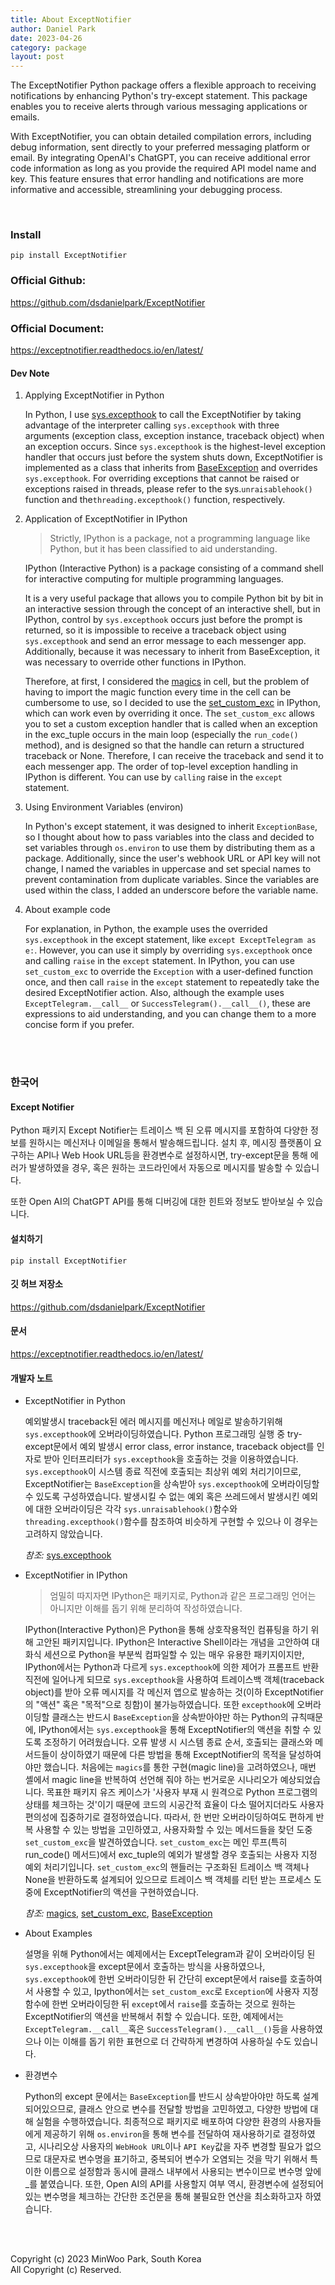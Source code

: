 ```yaml
---
title: About ExceptNotifier 
author: Daniel Park
date: 2023-04-26
category: package
layout: post
---
```


The ExceptNotifier Python package offers a flexible approach to receiving notifications by enhancing Python's try-except statement. This package enables you to receive alerts through various messaging applications or emails.

With ExceptNotifier, you can obtain detailed compilation errors, including debug information, sent directly to your preferred messaging platform or email. By integrating OpenAI's ChatGPT, you can receive additional error code information as long as you provide the required API model name and key. This feature ensures that error handling and notifications are more informative and accessible, streamlining your debugging process.


<br>

### Install 

```
pip install ExceptNotifier
```

### Official Github: 
<https://github.com/dsdanielpark/ExceptNotifier>

### Official Document: 
<https://exceptnotifier.readthedocs.io/en/latest/>


#### Dev Note
1. Applying ExceptNotifier in Python

    In Python, I use [sys.excepthook](https://docs.python.org/ko/3/library/sys.html#sys.excepthook) to call the ExceptNotifier by taking advantage of the interpreter calling `sys.excepthook` with three arguments (exception class, exception instance, traceback object) when an exception occurs. Since `sys.excepthook` is the highest-level exception handler that occurs just before the system shuts down, ExceptNotifier is implemented as a class that inherits from [BaseException](https://docs.python.org/3/library/exceptions.html) and overrides `sys.excepthook`. For overriding exceptions that cannot be raised or exceptions raised in threads, please refer to the sys.`unraisablehook()` function and the`threading.excepthook()` function, respectively.

2. Application of ExceptNotifier in IPython

    > Strictly, IPython is a package, not a programming language like Python, but it has been classified to aid understanding.
    
    IPython (Interactive Python) is a package consisting of a command shell for interactive computing for multiple programming languages.

    It is a very useful package that allows you to compile Python bit by bit in an interactive session through the concept of an interactive shell, but in IPython, control by `sys.excepthook` occurs just before the prompt is returned, so it is impossible to receive a traceback object using `sys.excepthook` and send an error message to each messenger app. Additionally, because it was necessary to inherit from BaseException, it was necessary to override other functions in IPython.

    Therefore, at first, I considered the [magics](https://ipython.readthedocs.io/en/stable/interactive/magics.html) in cell, but the problem of having to import the magic function every time in the cell can be cumbersome to use, so I decided to use the [set_custom_exc](https://ipython.readthedocs.io/en/stable/api/generated/IPython.core.interactiveshell.html) in IPython, which can work even by overriding it once. The `set_custom_exc` allows you to set a custom exception handler that is called when an exception in the exc_tuple occurs in the main loop (especially the `run_code()` method), and is designed so that the handle can return a structured traceback or None. Therefore, I can receive the traceback and send it to each messenger app. The order of top-level exception handling in IPython is different. You can use by `calling` raise in the `except` statement.

3. Using Environment Variables (environ) 

    In Python's except statement, it was designed to inherit `ExceptionBase`, so I thought about how to pass variables into the class and decided to set variables through `os.environ` to use them by distributing them as a package. Additionally, since the user's webhook URL or API key will not change, I named the variables in uppercase and set special names to prevent contamination from duplicate variables. Since the variables are used within the class, I added an underscore before the variable name.

4. About example code

    For explanation, in Python, the example uses the overrided `sys.excepthook` in the except statement, like `except ExceptTelegram as e:`. However, you can use it simply by overriding `sys.excepthook` once and calling `raise` in the `except` statement. In IPython, you can use `set_custom_exc` to override the `Exception` with a user-defined function once, and then call `raise` in the `except` statement to repeatedly take the desired ExceptNotifier action. Also, although the example uses` ExceptTelegram.__call__` or `SuccessTelegram().__call__()`, these are expressions to aid understanding, and you can change them to a more concise form if you prefer.


<br><br>

### 한국어

#### Except Notifier
Python 패키지 Except Notifier는 트레이스 백 된 오류 메시지를 포함하여 다양한 정보를 원하시는 메신저나 이메일을 통해서 발송해드립니다. 설치 후, 메시징 플랫폼이 요구하는 API나 Web Hook URL등을 환경변수로 설정하시면, try-except문을 통해 에러가 발생하였을 경우, 혹은 원하는 코드라인에서 자동으로 메시지를 발송할 수 있습니다.

또한 Open AI의 ChatGPT API를 통해 디버깅에 대한 힌트와 정보도 받아보실 수 있습니다.

#### 설치하기
```
pip install ExceptNotifier
```
#### 깃 허브 저장소
<https://github.com/dsdanielpark/ExceptNotifier>

#### 문서
<https://exceptnotifier.readthedocs.io/en/latest/>


#### 개발자 노트

- ExceptNotifier in Python

    예외발생시 traceback된 에러 메시지를 메신저나 메일로 발송하기위해 `sys.excepthook`에 오버라이딩하였습니다. Python 프로그래밍 실행 중 try-except문에서 예외 발생시 error class, error instance, traceback object를 인자로 받아 인터프리터가 `sys.excepthook`을 호출하는 것을 이용하였습니다. `sys.excepthook`이 시스템 종료 직전에 호출되는 최상위 예외 처리기이므로, ExceptNotifier는 `BaseException`을 상속받아 `sys.excepthook`에 오버라이딩할 수 있도록 구성하였습니다. 발생시킬 수 없는 예외 혹은 쓰레드에서 발생시킨 예외에 대한 오버라이딩은 각각 `sys.unraisablehook()`함수와 `threading.excepthook()`함수를 참조하여 비슷하게 구현할 수 있으나 이 경우는 고려하지 않았습니다. 
    
    *참조:* [sys.excepthook](https://docs.python.org/ko/3/library/sys.html#sys.excepthook)

- ExceptNotifier in IPython

    > 엄밀히 따지자면 IPython은 패키지로, Python과 같은 프로그래밍 언어는 아니지만 이해를 돕기 위해 분리하여 작성하였습니다.

    IPython(Interactive Python)은 Python을 통해 상호작용적인 컴퓨팅을 하기 위해 고안된 패키지입니다. IPython은
    Interactive Shell이라는 개념을 고안하여 대화식 세션으로 Python을 부분씩 컴파일할 수 있는 매우 유용한 패키지이지만, IPython에서는 Python과 다르게 `sys.excepthook`에 의한 제어가 프롬프트 반환 직전에 일어나게 되므로 `sys.excepthook`을 사용하여 트레이스백 객체(traceback object)를 받아 오류 메시지를 각 메신저 앱으로 발송하는 것(이하 ExceptNotifier의 "액션" 혹은 "목적"으로 칭함)이 불가능하였습니다. 또한 `excepthook`에 오버라이딩할 클래스는 반드시 `BaseException`을 상속받아야만 하는 Python의 규칙때문에, IPython에서는 `sys.excepthook`을 통해 ExceptNotifier의 액션을 취할 수 있도록 조정하기 어려웠습니다. 오류 발생 시 시스템 종료 순서, 호출되는 클래스와 메서드들이 상이하였기 때문에 다른 방법을 통해 ExceptNotifier의 목적을 달성하여야만 했습니다.
    처음에는 `magics`를 통한 구현(magic line)을 고려하였으나, 매번 셸에서 magic line을 반복하여 선언해 줘야 하는 번거로운 시나리오가 예상되었습니다. 목표한 패키지 유즈 케이스가 '사용자 부재 시 원격으로 Python 프로그램의 상태를 체크하는 것'이기 때문에 코드의 시공간적 효율이 다소 떨어지더라도 사용자 편의성에 집중하기로 결정하였습니다. 따라서, 한 번만 오버라이딩하여도 편하게 반복 사용할 수 있는 방법을 고민하였고, 사용자화할 수 있는 메서드들을 찾던 도중 `set_custom_exc`을 발견하였습니다. `set_custom_exc`는 메인 루프(특히 run_code() 메서드)에서 exc_tuple의 예외가 발생할 경우 호출되는 사용자 지정 예외 처리기입니다. `set_custom_exc`의 핸들러는 구조화된 트레이스 백 객체나 None을 반환하도록 설계되어 있으므로 트레이스 백 객체를 리턴 받는 프로세스 도중에 ExceptNotifier의 액션을 구현하였습니다. 
    
    *참조:*
    [magics](https://ipython.readthedocs.io/en/stable/interactive/magics.html), [set_custom_exc](https://ipython.readthedocs.io/en/stable/api/generated/IPython.core.interactiveshell.html), [BaseException](https://docs.python.org/3/library/exceptions.html)
    
- About Examples

     설명을 위해 Python에서는 예제에서는 ExceptTelegram과 같이 오버라이딩 된 `sys.excepthook`을 except문에서 호출하는 방식을 사용하였으나, `sys.excepthook`에 한번 오버라이딩한 뒤 간단히 except문에서 raise를 호출하여서 사용할 수 있고, Ipython에서는 `set_custom_exc`로 `Exception`에 사용자 지정함수에 한번 오버라이딩한 뒤 `except`에서 `raise`를 호출하는 것으로 원하는 ExceptNotifier의 액션을 반복해서 취할 수 있습니다. 또한, 예제에서는 `ExceptTelegram.__call__`혹은 `SuccessTelegram().__call__()`등을 사용하였으나 이는 이해를 돕기 위한 표현으로 더 간략하게 변경하여 사용하실 수도 있습니다.



- 환경변수

    Python의 except 문에서는 `BaseException`를 반드시 상속받아야만 하도록 설계되어있으므로, 클래스 안으로 변수를 전달할 방법을 고민하였고, 다양한 방법에 대해 실험을 수행하였습니다. 최종적으로 패키지로 배포하여 다양한 환경의 사용자들에게 제공하기 위해 `os.environ`을 통해 변수를 전달하여 재사용하기로 결정하였고, 시나리오상 사용자의 `WebHook URL`이나 `API Key`값을 자주 변경할 필요가 없으므로 대문자로 변수명을 표기하고, 중복되어 변수가 오염되는 것을 막기 위해서 특이한 이름으로 설정함과 동시에 클래스 내부에서 사용되는 변수이므로 변수명 앞에 _를 붙였습니다. 또한, Open AI의 API를 사용할지 여부 역시, 환경변수에 설정되어있는 변수명을 체크하는 간단한 조건문을 통해 불필요한 연산을 최소화하고자 하였습니다.

<br><br>

Copyright (c) 2023 MinWoo Park, South Korea <br>
All Copyright (c) Reserved.